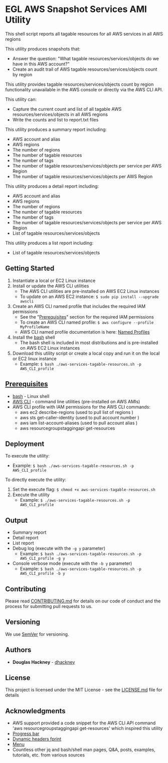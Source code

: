 # EGL AWS Snapshot Services AMI Utility

This shell script reports all tagable resources for all AWS services in all AWS regions

This utility produces snapshots that:

* Answer the question: "What tagable resources/services/objects do we have in this AWS account?"
* Create an audit trail of AWS tagable resources/services/objects count by region 

This utility provides tagable resources/services/objects count by region functionality unavailable in the AWS console or directly via the AWS CLI API. 

This utility can: 

* Capture the current count and list of all tagable AWS resources/services/objects in all AWS regions
* Write the counts and list to report.txt files   

This utility produces a summary report including:

* AWS account and alias
* AWS regions
* The number of regions 
* The number of tagable resources
* The number of tags
* The number of tagable resources/services/objects per service per AWS Region
* The number of tagable resources/services/objects per AWS Region 

This utility produces a detail report including:

* AWS account and alias
* AWS regions
* The number of regions 
* The number of tagable resources
* The number of tags
* The number of tagable resources/services/objects per service per AWS Region
* List of tagable resources/services/objects

This utility produces a list report including:

* List of tagable resources/services/objects


## Getting Started

1. Instantiate a local or EC2 Linux instance
2. Install or update the AWS CLI utilities
    * The AWS CLI utilities are pre-installed on AWS EC2 Linux instances
    * To update on an AWS EC2 instance: `$ sudo pip install --upgrade awscli` 
3. Create an AWS CLI named profile that includes the required IAM permissions 
    * See the "[Prerequisites](#prerequisites)" section for the required IAM permissions
    * To create an AWS CLI named profile: `$ aws configure --profile MyProfileName`
    * AWS CLI named profile documentation is here: [Named Profiles](http://docs.aws.amazon.com/cli/latest/userguide/cli-multiple-profiles.html)
4. Install the [bash](https://www.gnu.org/software/bash/) shell
    * The bash shell is included in most distributions and is pre-installed on AWS EC2 Linux instances
5. Download this utility script or create a local copy and run it on the local or EC2 linux instance
    * Example: `$ bash ./aws-services-tagable-resources.sh -p AWS_CLI_profile`  

## [Prerequisites](#prerequisites)

* [bash](https://www.gnu.org/software/bash/) - Linux shell 
* [AWS CLI](https://aws.amazon.com/cli/) - command line utilities (pre-installed on AWS AMIs) 
* AWS CLI profile with IAM permissions for the AWS CLI commands:
  * aws ec2 describe-regions (used to pull list of regions )
  * aws sts get-caller-identity (used to pull account number )
  * aws iam list-account-aliases (used to pull account alias )
  * aws resourcegroupstaggingapi get-resources  


## Deployment

To execute the utility:

  * Example: `$ bash ./aws-services-tagable-resources.sh -p AWS_CLI_profile`  

To directly execute the utility:  

1. Set the execute flag: `$ chmod +x aws-services-tagable-resources.sh`
2. Execute the utility  
    * Example: `$ ./aws-services-tagable-resources.sh -p AWS_CLI_profile`    

## Output

* Summary report 
* Detail report
* List report
* Debug log (execute with the `-g y` parameter)  
  * Example: `$ bash ./aws-services-tagable-resources.sh -p AWS_CLI_profile -g y`  
* Console verbose mode (execute with the `-b y` parameter)  
  * Example: `$ bash ./aws-services-tagable-resources.sh -p AWS_CLI_profile -b y`  

## Contributing

Please read [CONTRIBUTING.md](https://github.com/Enterprise-Group-Ltd/aws-services-tagable-resources/blob/master/CONTRIBUTING.md) for details on our code of conduct and the process for submitting pull requests to us.

## Versioning

We use [SemVer](http://semver.org/) for versioning. 

## Authors

* **Douglas Hackney** - [dhackney](https://github.com/dhackney)

## License

This project is licensed under the MIT License - see the [LICENSE.md](https://github.com/Enterprise-Group-Ltd/aws-services-tagable-resources/blob/master/LICENSE) file for details

## Acknowledgments

* AWS support provided a code snippet for the AWS CLI API command 'aws resourcegroupstaggingapi get-resources' which inspired this utility 
* [Progress bar](https://stackoverflow.com/questions/238073/how-to-add-a-progress-bar-to-a-shell-script)  
* [Dynamic headers fprint](https://stackoverflow.com/questions/5799303/print-a-character-repeatedly-in-bash)
* [Menu](https://stackoverflow.com/questions/30182086/how-to-use-goto-statement-in-shell-script)
* Countless other jq and bash/shell man pages, Q&A, posts, examples, tutorials, etc. from various sources  

